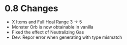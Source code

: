 # 0.8 Changes #

* X Items and Full Heal Range 3 -> 5
* Monster Orb is now obtainable in vanilla
* Fixed the effect of Neutralizing Gas
* Dev: Repor error when generating with type mismatch